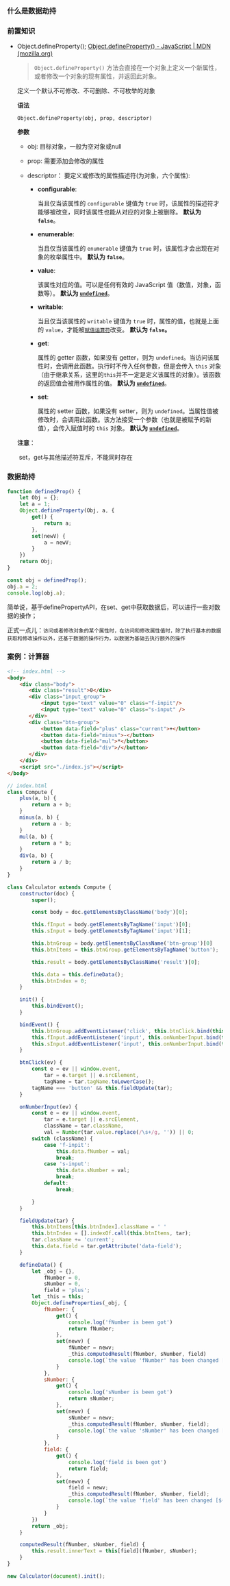 ### 什么是数据劫持

### 前置知识

* Object.defineProperty(); [Object.defineProperty() - JavaScript | MDN (mozilla.org)](https://developer.mozilla.org/zh-CN/docs/Web/JavaScript/Reference/Global_Objects/Object/defineProperty)

  > `Object.defineProperty()` 方法会直接在一个对象上定义一个新属性，或者修改一个对象的现有属性，并返回此对象。

  定义一个默认不可修改、不可删除、不可枚举的对象

  **语法**

  ```
  Object.defineProperty(obj, prop, descriptor)
  ```

  **参数**

  * obj: 目标对象，一般为空对象或null

  * prop: 需要添加会修改的属性

  * descriptor： 要定义或修改的属性描述符(为对象，六个属性):

    * **configurable**: 

      当且仅当该属性的 `configurable` 键值为 `true` 时，该属性的描述符才能够被改变，同时该属性也能从对应的对象上被删除。
      **默认为** **`false`**。

    * **enumerable**:

      当且仅当该属性的 `enumerable` 键值为 `true` 时，该属性才会出现在对象的枚举属性中。
      **默认为 `false`**。

    * **value**:

      该属性对应的值。可以是任何有效的 JavaScript 值（数值，对象，函数等）。
      **默认为 [`undefined`](https://developer.mozilla.org/zh-CN/docs/Web/JavaScript/Reference/Global_Objects/undefined)**。

    * **writable**:

      当且仅当该属性的 `writable` 键值为 `true` 时，属性的值，也就是上面的 `value`，才能被[`赋值运算符`](https://developer.mozilla.org/zh-CN/docs/conflicting/Web/JavaScript/Reference/Operators_8d54701de06af40a7c984517cbe87b3e)改变。
      **默认为 `false`。**

    * **get**:

      属性的 getter 函数，如果没有 getter，则为 `undefined`。当访问该属性时，会调用此函数。执行时不传入任何参数，但是会传入 `this` 对象（由于继承关系，这里的`this`并不一定是定义该属性的对象）。该函数的返回值会被用作属性的值。
      **默认为 [`undefined`](https://developer.mozilla.org/zh-CN/docs/Web/JavaScript/Reference/Global_Objects/undefined)**。

    * **set**:

      属性的 setter 函数，如果没有 setter，则为 `undefined`。当属性值被修改时，会调用此函数。该方法接受一个参数（也就是被赋予的新值），会传入赋值时的 `this` 对象。
      **默认为 [`undefined`](https://developer.mozilla.org/zh-CN/docs/Web/JavaScript/Reference/Global_Objects/undefined)**。

  **注意**：

  ​	set，get与其他描述符互斥，不能同时存在

### 数据劫持

```javascript
function definedProp() {
    let Obj = {};
    let a = 1;
    Object.defineProperty(Obj, a, {
        get() {
            return a;
        },
        set(newV) {
            a = newV;
        }
    })
    return Obj;
}

const obj = definedProp();
obj.a = 2;
console.log(obj.a);
```

简单说，基于definePropertyAPI，在set、get中获取数据后，可以进行一些对数据的操作；

正式一点儿：`访问或者修改对象的某个属性时，在访问和修改属性值时，除了执行基本的数据获取和修改操作以外，还基于数据的操作行为，以数据为基础去执行额外的操作`



### 案例：计算器

```html
<!-- index.html -->
<body>
    <div class="body">
       <div class="result">0</div> 
       <div class="input_group">
           <input type="text" value="0" class="f-inpit"/>
           <input type="text" value="0" class="s-input" /> 
       </div>
       <div class="btn-group">
           <button data-field="plus" class="current">+</button>
           <button data-field="minus">-</button>
           <button data-field="mul">*</button>
           <button data-field="div">/</button>
       </div>
    </div>
    <script src="./index.js"></script>
</body>
```

```javascript
// index.html
class Compute {
    plus(a, b) {
        return a + b;
    }
    minus(a, b) {
        return a - b;
    }
    mul(a, b) {
        return a * b;
    }
    div(a, b) {
        return a / b;
    }
}

class Calculator extends Compute {
    constructor(doc) {
        super();

        const body = doc.getElementsByClassName('body')[0];

        this.fInput = body.getElementsByTagName('input')[0];
        this.sInput = body.getElementsByTagName('input')[1];

        this.btnGroup = body.getElementsByClassName('btn-group')[0]
        this.btnItems = this.btnGroup.getElementsByTagName('button');

        this.result = body.getElementsByClassName('result')[0];

        this.data = this.defineData();
        this.btnIndex = 0;
    }

    init() {
        this.bindEvent();
    }

    bindEvent() {
        this.btnGroup.addEventListener('click', this.btnClick.bind(this), false);
        this.fInput.addEventListener('input', this.onNumberInput.bind(this), false);
        this.sInput.addEventListener('input', this.onNumberInput.bind(this), false);
    }

    btnClick(ev) {
        const e = ev || window.event,
            tar = e.target || e.srcElement,
            tagName = tar.tagName.toLowerCase();
        tagName === 'button' && this.fieldUpdate(tar);
    }

    onNumberInput(ev) {
        const e = ev || window.event,
            tar = e.target || e.srcElement,
            className = tar.className,
            val = Number(tar.value.replace(/\s+/g, '')) || 0;
        switch (className) {
            case 'f-inpit':
                this.data.fNumber = val;
                break;
            case 's-input':
                this.data.sNumber = val;
                break;
            default:
                break;

        }
    }

    fieldUpdate(tar) {
        this.btnItems[this.btnIndex].className = ' '
        this.btnIndex = [].indexOf.call(this.btnItems, tar);
        tar.className += 'current';
        this.data.field = tar.getAttribute('data-field');
    }

    defineData() {
        let _obj = {},
            fNumber = 0,
            sNumber = 0,
            field = 'plus';
        let _this = this;
        Object.defineProperties(_obj, {
            fNumber: {
                get() {
                    console.log('fNumber is been got')
                    return fNumber;
                },
                set(newv) {
                    fNumber = newv;
                    _this.computedResult(fNumber, sNumber, field)
                    console.log(`the value 'fNumber' has been changed [${fNumber}]`)
                }
            },
            sNumber: {
                get() {
                    console.log('sNumber is been got')
                    return sNumber;
                },
                set(newv) {
                    sNumber = newv;
                    _this.computedResult(fNumber, sNumber, field);
                    console.log(`the value 'sNumber' has been changed [${sNumber}]`)
                }
            },
            field: {
                get() {
                    console.log('field is been got')
                    return field;
                },
                set(newv) {
                    field = newv;
                    _this.computedResult(fNumber, sNumber, field);
                    console.log(`the value 'field' has been changed [${field}]`)
                }
            }
        })
        return _obj;
    }

    computedResult(fNumber, sNumber, field) {
        this.result.innerText = this[field](fNumber, sNumber);
    }
}

new Calculator(document).init();
```

